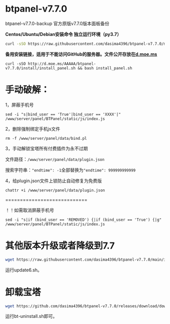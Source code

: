 # btpanel-v7.7.0
btpanel-v7.7.0-backup  官方原版v7.7.0版本面板备份

**Centos/Ubuntu/Debian安装命令 独立运行环境（py3.7）**

```Bash
curl -sSO https://raw.githubusercontent.com/dasima4396/btpanel-v7.7.0/main/install/install_panel.sh && bash install_panel.sh
```

**备用安装链接，适用于不能访问GitHub的服务器。文件公开存放在[d.moe.ms](http://d.moe.ms/?btpanel-v7.7.0)**

```
curl -sSO http://d.moe.ms/AAAAA/btpanel-v7.7.0/install/install_panel.sh && bash install_panel.sh
```

# 手动破解：

1，屏蔽手机号

```
sed -i "s|bind_user == 'True'|bind_user == 'XXXX'|" /www/server/panel/BTPanel/static/js/index.js
```

2，删除强制绑定手机js文件

```
rm -f /www/server/panel/data/bind.pl
```

3，手动解锁宝塔所有付费插件为永不过期

文件路径：`/www/server/panel/data/plugin.json`

搜索字符串：`"endtime": -1`全部替换为`"endtime": 999999999999`

4，给plugin.json文件上锁防止自动修复为免费版

```
chattr +i /www/server/panel/data/plugin.json
```

============================

！！如需取消屏蔽手机号

```
sed -i "s|if (bind_user == 'REMOVED') {|if (bind_user == 'True') {|g" /www/server/panel/BTPanel/static/js/index.js
```
# 其他版本升级或者降级到7.7
```bash
wget https://raw.githubusercontent.com/dasima4396/btpanel-v7.7.0/main/install/update6.sh
```
运行update6.sh。
# 卸载宝塔
```bash
wget https://github.com/dasima4396/btpanel-v7.7.0/releases/download/download/bt-uninstall.sh
```
运行bt-uninstall.sh即可。
